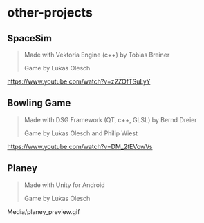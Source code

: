 # other-projects

## SpaceSim

>Made with Vektoria Engine (c++) by Tobias Breiner
>
>Game by Lukas Olesch

https://www.youtube.com/watch?v=z2ZOfTSuLyY

## Bowling Game

>Made with DSG Framework (QT, c++, GLSL) by Bernd Dreier
>
>Game by Lukas Olesch and Philip Wiest

https://www.youtube.com/watch?v=DM_2tEVowVs

## Planey

>Made with Unity for Android
>
>Game by Lukas Olesch

Media/planey_preview.gif
